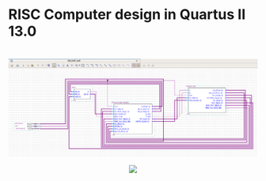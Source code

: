 <h1>RISC Computer design in Quartus II 13.0<h1>
<p align="center">
  <img src="/Circuit.png" width="1607"/>
  <img src="/Control_Function_and_Microoperations.png" width="604"/>
</p>
